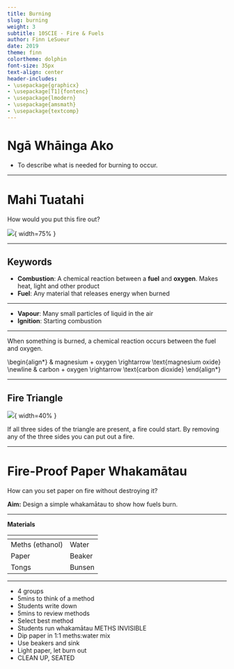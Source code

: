 ```yaml
---
title: Burning
slug: burning
weight: 3
subtitle: 10SCIE - Fire & Fuels
author: Finn LeSueur
date: 2019
theme: finn
colortheme: dolphin
font-size: 35px
text-align: center
header-includes:
- \usepackage{graphicx}
- \usepackage[T1]{fontenc}
- \usepackage{lmodern}
- \usepackage{amsmath}
- \usepackage{textcomp}
---
```


# Ngā Whāinga Ako

- To describe what is needed for burning to occur.

---

# Mahi Tuatahi

How would you put this fire out?

![](../assets/3-fire-tornado.jpg){ width=75% }

---

## Keywords

- __Combustion__: A chemical reaction between a __fuel__ and __oxygen__. Makes heat, light and other product
- __Fuel__: Any material that releases energy when burned

---

- __Vapour__: Many small particles of liquid in the air
- __Ignition__: Starting combustion

---

When something is burned, a chemical reaction occurs between the fuel and oxygen.

\begin{align*}
    & magnesium + oxygen \rightarrow \text{magnesium oxide} \newline
    & carbon + oxygen \rightarrow \text{carbon dioxide}
\end{align*}

---

## Fire Triangle

![](../assets/3-fire-triangle.png){ width=40% }

If all three sides of the triangle are present, a fire could start. By removing any of the three sides you can put out a fire.

---

# Fire-Proof Paper Whakamātau

How can you set paper on fire without destroying it?

__Aim:__ Design a simple whakamātau to show how fuels burn.

---

__Materials__

| <!-- -->          | <!-- --> |
| ----------------- | -------- |
| Meths (ethanol)   | Water    |
| Paper             | Beaker   |
| Tongs             | Bunsen   |

---

- 4 groups
- 5mins to think of a method
- Students write down
- 5mins to review methods
- Select best method
- Students run whakamātau   METHS INVISIBLE
- Dip paper in 1:1 meths:water mix
- Use beakers and sink
- Light paper, let burn out
- CLEAN UP, SEATED
